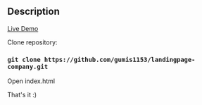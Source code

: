 ## Description

[Live Demo](http://piotrjakubowski.pl/company/)

Clone repository:

### `git clone https://github.com/gumis1153/landingpage-company.git`

Open index.html

That's it :)
